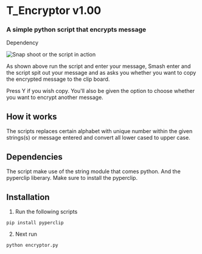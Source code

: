 # T_Encryptor v1.00

### A simple python script that encrypts message

 Dependency
 
 ![Snap shoot or the script in action](./Capture.PNG)
 


 As shown above run the script and enter your message, Smash enter and the script spit out your message and as asks you whether you want to copy the encrypted message to the clip board.
 


 Press Y if you wish copy. You'll also be given the option to choose whether you want to encrypt another message.
 


## How it works

The scripts replaces certain alphabet with unique number within the given strings(s) or message entered and convert all lower cased to upper case.



## Dependencies

The script make use of the string  module that comes python. And the pyperclip liberary. Make sure to install the pyperclip.



## Installation

1. Run the following scripts

`` pip install pyperclip ``

2. Next run

``python encryptor.py ``